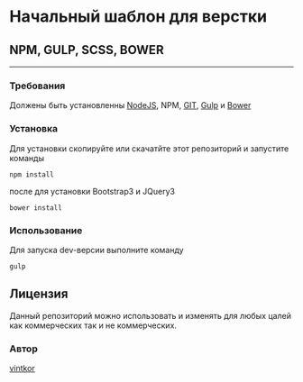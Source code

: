 # Начальный шаблон для верстки
## NPM, GULP, SCSS, BOWER
---
### Требования
Должены быть установленны [NodeJS](https://nodejs.org), NPM, [GIT](https://git-scm.com/), [Gulp](http://gulpjs.com/) и [Bower](https://bower.io/)
### Установка
Для установки скопируйте или скачатйте этот репозиторий и запустите команды 
```
npm install
```
после для установки Bootstrap3 и JQuery3
```
bower install
```
### Использование
Для запуска dev-версии выполните команду
```
gulp
```
## Лицензия
Данный репозиторий можно использовать и изменять для любых цалей как коммерческих так и не коммерческих.
### Автор
[vintkor](https://github.com/vintkor)